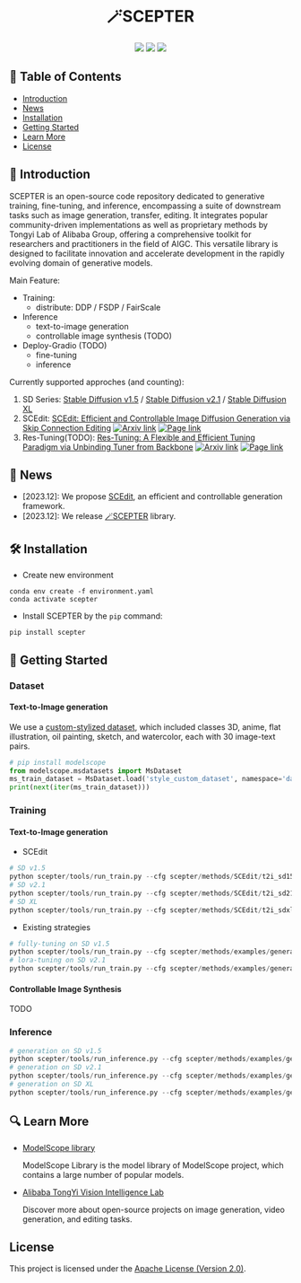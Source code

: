 <h1 align="center">🪄SCEPTER</h1>

<p align="center">
<img src="https://img.shields.io/badge/python-%E2%89%A53.8-5be.svg">
<img src="https://img.shields.io/badge/pytorch-%E2%89%A51.12%20%7C%20%E2%89%A52.0-orange.svg">
<a href="https://github.com/modelscope/scepter/"><img src="https://img.shields.io/badge/scepter-Build from source-6FEBB9.svg"></a>
</p>

## 📖 Table of Contents
- [Introduction](#-introduction)
- [News](#-news)
- [Installation](#-installation)
- [Getting Started](#-getting-started)
- [Learn More](#-learn-more)
- [License](#license)

## 📝 Introduction

SCEPTER is an open-source code repository dedicated to generative training, fine-tuning, and inference, encompassing a suite of downstream tasks such as image generation, transfer, editing. It integrates popular community-driven implementations as well as proprietary methods by Tongyi Lab of Alibaba Group, offering a comprehensive toolkit for researchers and practitioners in the field of AIGC. This versatile library is designed to facilitate innovation and accelerate development in the rapidly evolving domain of generative models.

Main Feature:

- Training:
  - distribute: DDP / FSDP / FairScale
- Inference
  - text-to-image generation
  - controllable image synthesis (TODO)
- Deploy-Gradio (TODO)
  - fine-tuning
  - inference

Currently supported approches (and counting):

1. SD Series: [Stable Diffusion v1.5](https://huggingface.co/runwayml/stable-diffusion-v1-5) / [Stable Diffusion v2.1](https://huggingface.co/runwayml/stable-diffusion-v1-5) / [Stable Diffusion XL](https://huggingface.co/stabilityai/stable-diffusion-xl-base-1.0)
2. SCEdit: [SCEdit: Efficient and Controllable Image Diffusion Generation via Skip Connection Editing](https://arxiv.org/abs/2312.11392)  [![Arxiv link](https://img.shields.io/static/v1?label=arXiv&message=SCEdit&color=red&logo=arxiv)](https://arxiv.org/abs/2312.11392) [![Page link](https://img.shields.io/badge/Page-SCEdit-Gree)](https://scedit.github.io/)
3. Res-Tuning(TODO): [Res-Tuning: A Flexible and Efficient Tuning Paradigm via Unbinding Tuner from Backbone](https://arxiv.org/abs/2310.19859) [![Arxiv link](https://img.shields.io/static/v1?label=arXiv&message=ResTuning&color=red&logo=arxiv)](https://arxiv.org/abs/2310.19859) [![Page link](https://img.shields.io/badge/Page-ResTuning-Gree)](https://res-tuning.github.io/)

## 🎉 News
- [2023.12]: We propose [SCEdit](https://arxiv.org/abs/2312.11392), an efficient and controllable generation framework.
- [2023.12]: We release [🪄SCEPTER](https://github.com/modelscope/scepter/) library.

## 🛠️ Installation

- Create new environment

```shell
conda env create -f environment.yaml
conda activate scepter
```

- Install SCEPTER by the `pip` command:

```shell
pip install scepter
```

## 🚀 Getting Started

### Dataset

#### Text-to-Image generation

We use a [custom-stylized dataset](https://modelscope.cn/datasets/damo/style_custom_dataset/summary), which included classes 3D, anime, flat illustration, oil painting, sketch, and watercolor, each with 30 image-text pairs.

```python
# pip install modelscope
from modelscope.msdatasets import MsDataset
ms_train_dataset = MsDataset.load('style_custom_dataset', namespace='damo', subset_name='3D', split='train_short')
print(next(iter(ms_train_dataset)))
```

### Training

#### Text-to-Image generation

- SCEdit

```python
# SD v1.5
python scepter/tools/run_train.py --cfg scepter/methods/SCEdit/t2i_sd15_512_sce.yaml 
# SD v2.1
python scepter/tools/run_train.py --cfg scepter/methods/SCEdit/t2i_sd21_768_sce.yaml
# SD XL
python scepter/tools/run_train.py --cfg scepter/methods/SCEdit/t2i_sdxl_1024_sce.yaml
```

- Existing strategies
```python
# fully-tuning on SD v1.5
python scepter/tools/run_train.py --cfg scepter/methods/examples/generation/stable_diffusion_1.5_512.yaml
# lora-tuning on SD v2.1
python scepter/tools/run_train.py --cfg scepter/methods/examples/generation/stable_diffusion_2.1_768_lora.yaml 
```
#### Controllable Image Synthesis
  
TODO

### Inference

```python
# generation on SD v1.5
python scepter/tools/run_inference.py --cfg scepter/methods/examples/generation/stable_diffusion_1.5_512.yaml --prompt 'a cute dog' --save_folder 'inference'
# generation on SD v2.1
python scepter/tools/run_inference.py --cfg scepter/methods/examples/generation/stable_diffusion_2.1_768.yaml --prompt 'a cute dog' --save_folder 'inference'
# generation on SD XL
python scepter/tools/run_inference.py --cfg scepter/methods/examples/generation/stable_diffusion_xl_1024.yaml --prompt 'a cute dog' --save_folder 'inference'
```


## 🔍 Learn More

- [ModelScope library](https://github.com/modelscope/modelscope/)

  ModelScope Library is the model library of ModelScope project, which contains a large number of popular models.

- [Alibaba TongYi Vision Intelligence Lab](https://github.com/damo-vilab)

  Discover more about open-source projects on image generation, video generation, and editing tasks.

## License

This project is licensed under the [Apache License (Version 2.0)](https://github.com/modelscope/modelscope/blob/master/LICENSE).
